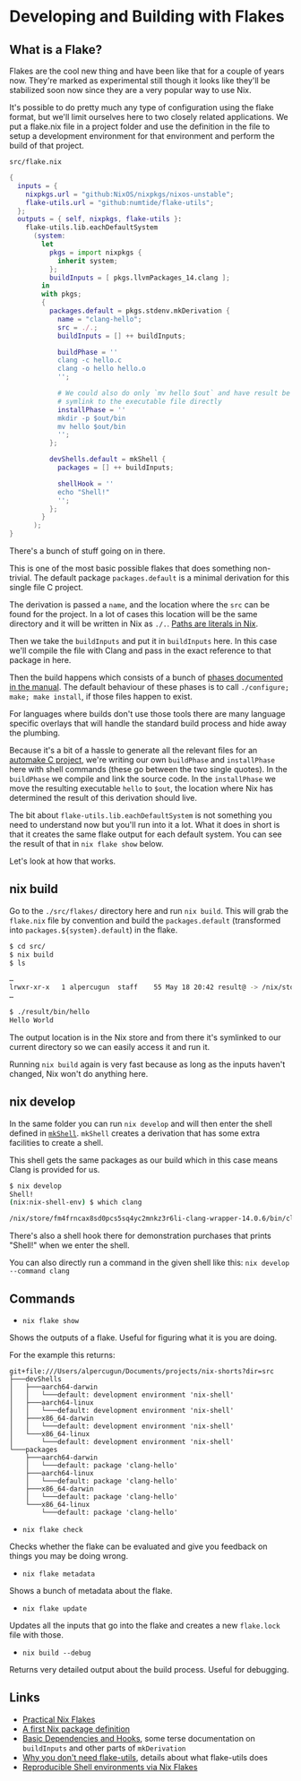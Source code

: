 # Developing and Building with Flakes

## What is a Flake?

Flakes are the cool new thing and have been like that for a couple of years now. They're marked as experimental still though it looks like they'll be stabilized soon now since they are a very popular way to use Nix.

It's possible to do pretty much any type of configuration using the flake format, but we'll limit ourselves here to two closely related applications. We put a flake.nix file in a project folder and use the definition in the file to setup a development environment for that environment and perform the build of that project.

`src/flake.nix`

```nix
{
  inputs = {
    nixpkgs.url = "github:NixOS/nixpkgs/nixos-unstable";
    flake-utils.url = "github:numtide/flake-utils";
  };
  outputs = { self, nixpkgs, flake-utils }:
    flake-utils.lib.eachDefaultSystem
      (system:
        let
          pkgs = import nixpkgs {
            inherit system;
          };
          buildInputs = [ pkgs.llvmPackages_14.clang ];
        in
        with pkgs;
        {
          packages.default = pkgs.stdenv.mkDerivation {
            name = "clang-hello";
            src = ./.;
            buildInputs = [] ++ buildInputs;

            buildPhase = ''
            clang -c hello.c
            clang -o hello hello.o
            '';

            # We could also do only `mv hello $out` and have result be a
            # symlink to the executable file directly
            installPhase = ''
            mkdir -p $out/bin
            mv hello $out/bin
            '';
          };

          devShells.default = mkShell {
            packages = [] ++ buildInputs;

            shellHook = ''
            echo "Shell!"
            '';
          };
        }
      );
}
```

There's a bunch of stuff going on in there.

This is one of the most basic possible flakes that does something non-trivial. The default package `packages.default` is a minimal derivation for this single file C project.

The derivation is passed a `name`, and the location where the `src` can be found for the project. In a lot of cases this location will be the same directory and it will be written in Nix as `./.`. [Paths are literals in Nix](https://nix.dev/tutorials/first-steps/nix-language#file-system-paths).

Then we take the `buildInputs` and put it in `buildInputs` here. In this case we'll compile the file with Clang and pass in the exact reference to that package in here.

Then the build happens which consists of a bunch of [phases documented in the manual](https://nixos.org/manual/nixpkgs/stable/#build-phase). The default behaviour of these phases is to call `./configure; make; make install`, if those files happen to exist.

For languages where builds don't use those tools there are many language specific overlays that will handle the standard build process and hide away the plumbing.

Because it's a bit of a hassle to generate all the relevant files for an [automake C project](https://thoughtbot.com/blog/the-magic-behind-configure-make-make-install), we're writing our own `buildPhase` and `installPhase` here with shell commands (these go between the two single quotes). In the `buildPhase` we compile and link the source code. In the `installPhase` we move the resulting executable `hello` to `$out`, the location where Nix has determined the result of this derivation should live.

The bit about `flake-utils.lib.eachDefaultSystem` is not something you need to understand now but you'll run into it a lot. What it does in short is that it creates the same flake output for each default system. You can see the result of that in `nix flake show` below.

Let's look at how that works.

## nix build

Go to the `./src/flakes/` directory here and run `nix build`. This will grab the `flake.nix` file by convention and build the `packages.default` (transformed into `packages.${system}.default`) in the flake.

```bash
$ cd src/
$ nix build
$ ls

…
lrwxr-xr-x   1 alpercugun  staff    55 May 18 20:42 result@ -> /nix/store/qgfiq7cpcpbj4qa4bv4lbfw9zrq6wsd4-clang-hello
…

$ ./result/bin/hello
Hello World
```

The output location is in the Nix store and from there it's symlinked to our current directory so we can easily access it and run it.

Running `nix build` again is very fast because as long as the inputs haven't changed, Nix won't do anything here.

## nix develop

In the same folder you can run `nix develop` and will then enter the shell defined in [`mkShell`](https://nixos.org/manual/nixpkgs/stable/#sec-pkgs-mkShell). `mkShell` creates a derivation that has some extra facilities to create a shell.

This shell gets the same packages as our build which in this case means Clang is provided for us.

```bash
$ nix develop
Shell!
(nix:nix-shell-env) $ which clang

/nix/store/fm4frncax8sd0pcs5sq4yc2mnkz3r6li-clang-wrapper-14.0.6/bin/clang
```

There's also a shell hook there for demonstration purchases that prints "Shell!" when we enter the shell.

You can also directly run a command in the given shell like this: `nix develop --command clang`

## Commands

* `nix flake show`

Shows the outputs of a flake. Useful for figuring what it is you are doing.

For the example this returns:

```
git+file:///Users/alpercugun/Documents/projects/nix-shorts?dir=src
├───devShells
│   ├───aarch64-darwin
│   │   └───default: development environment 'nix-shell'
│   ├───aarch64-linux
│   │   └───default: development environment 'nix-shell'
│   ├───x86_64-darwin
│   │   └───default: development environment 'nix-shell'
│   └───x86_64-linux
│       └───default: development environment 'nix-shell'
└───packages
    ├───aarch64-darwin
    │   └───default: package 'clang-hello'
    ├───aarch64-linux
    │   └───default: package 'clang-hello'
    ├───x86_64-darwin
    │   └───default: package 'clang-hello'
    └───x86_64-linux
        └───default: package 'clang-hello'
```

* `nix flake check`

Checks whether the flake can be evaluated and give you feedback on things you may be doing wrong.

* `nix flake metadata`

Shows a bunch of metadata about the flake.

* `nix flake update`

Updates all the inputs that go into the flake and creates a new `flake.lock` file with those.

* `nix build --debug`

Returns very detailed output about the build process. Useful for debugging.

## Links

* [Practical Nix Flakes](https://serokell.io/blog/practical-nix-flakes)
* [A first Nix package definition](https://nix-tutorial.gitlabpages.inria.fr/nix-tutorial/first-package.html)
* [Basic Dependencies and Hooks](https://nixos.org/guides/nix-pills/basic-dependencies-and-hooks.html), some terse documentation on `buildInputs` and other parts of `mkDerivation`
* [Why you don't need flake-utils](https://ayats.org/blog/no-flake-utils/), details about what flake-utils does
* [Reproducible Shell environments via Nix Flakes](https://www.softwarefactory-project.io/reproducible-shell-environments-via-nix-flakes.html)